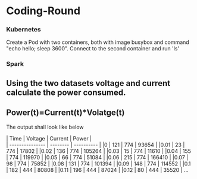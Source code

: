 # Coding-Round
### <a name="kube">Kubernetes</a>
Create a Pod with two containers, both with image busybox and command "echo hello; sleep 3600". Connect to the second container and run 'ls'

### <a name="spark">Spark</a>
Using the two datasets voltage and current calculate the power consumed. 
---
Power(t)=Current(t)*Volatge(t)
---

The output shall look like below

| Time | Voltage  |  Current |     Power  |  
| --------------- | -------- | ---------- |
|0	   | 121      |  774	 |  93654     | 
|0.01  | 23	      |  774	 |  17802     |
|0.02  | 136	  |  774	 |  105264    |
|0.03  | 15	      |  774	 |  11610     |
|0.04  | 155	  |  774	 |  119970    |
|0.05  | 66	      |  774	 |  51084     |
|0.06  | 215	  |  774	 |  166410    |
|0.07  | 98	      |  774	 |  75852     |
|0.08  | 131	  |  774	 |  101394    |
|0.09  | 148	  |  774	 |  114552    |
|0.1   | 182	  |  444	 |  80808     |
|0.11  | 196	  |  444	 |  87024     |
|0.12  | 80	      |  444	 |  35520     |
...
